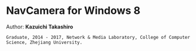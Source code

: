 ﻿NavCamera for Windows 8
=================
Author: **Kazuichi Takashiro**

	Graduate, 2014 - 2017, Network & Media Laboratory, College of Computer Science, Zhejiang University.

